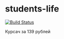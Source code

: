 # students-life
[![Build Status](https://travis-ci.com/Frumka/students-life.svg?token=x3zaCkUCtd8hEhUqNybH&branch=master)](https://travis-ci.com/Frumka/students-life)
  
Курсач за 139 рублей
